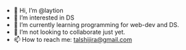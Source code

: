 - 👋 Hi, I’m @laytion
- 👀 I’m interested in DS
- 🌱 I’m currently learning programming for web-dev and DS.
- 💞️ I’m not looking to collaborate just yet.
- 📫 How to reach me: talshijira@gmail.com

<!---
laytion/laytion is a ✨ special ✨ repository because its `README.md` (this file) appears on your GitHub profile.
You can click the Preview link to take a look at your changes.
--->
